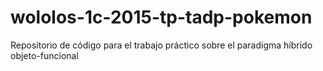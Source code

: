 # wololos-1c-2015-tp-tadp-pokemon
Repositorio de código para el trabajo práctico sobre el paradigma híbrido objeto-funcional

